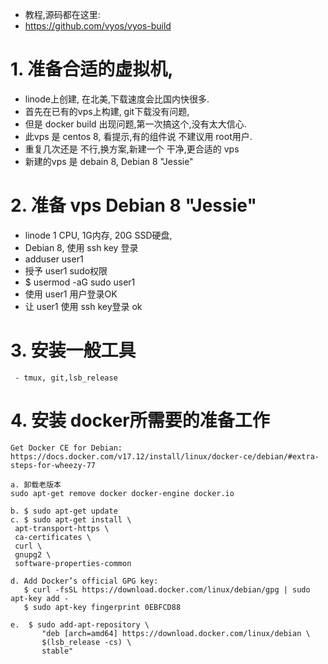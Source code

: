 
* 教程,源码都在这里:  
* https://github.com/vyos/vyos-build

# 1. 准备合适的虚拟机, 
   - linode上创建, 在北美,下载速度会比国内快很多. 
   - 首先在已有的vps上构建, git下载没有问题, 
   - 但是 docker build 出现问题,第一次搞这个,没有太大信心.
   - 此vps 是 centos 8, 看提示,有的组件说 不建议用 root用户. 
   - 重复几次还是 不行,换方案,新建一个 干净,更合适的 vps
   - 新建的vps 是 debain 8, Debian 8 "Jessie" 

# 2. 准备 vps Debian 8 "Jessie" 
   - linode 1 CPU, 1G内存, 20G SSD硬盘,
   - Debian 8, 使用  ssh key 登录
   - adduser user1
   - 授予 user1 sudo权限
   - $ usermod -aG sudo user1
   - 使用 user1 用户登录OK
   - 让 user1 使用 ssh key登录 ok
    
# 3. 安装一般工具
     - tmux, git,lsb_release
    
# 4. 安装 docker所需要的准备工作  
    Get Docker CE for Debian:  
    https://docs.docker.com/v17.12/install/linux/docker-ce/debian/#extra-steps-for-wheezy-77
   
    a. 卸载老版本
    sudo apt-get remove docker docker-engine docker.io
    
    b. $ sudo apt-get update
    c. $ sudo apt-get install \
     apt-transport-https \
     ca-certificates \
     curl \
     gnupg2 \
     software-properties-common
    
    d. Add Docker’s official GPG key:
       $ curl -fsSL https://download.docker.com/linux/debian/gpg | sudo apt-key add -
       $ sudo apt-key fingerprint 0EBFCD88
       
    e.  $ sudo add-apt-repository \
           "deb [arch=amd64] https://download.docker.com/linux/debian \
           $(lsb_release -cs) \
           stable"
